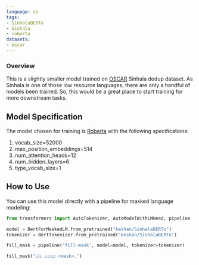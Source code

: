 ```yaml
---
language: si
tags:
- SinhalaBERTo
- Sinhala
- roberta
datasets:
- oscar
---
```

### Overview

This is a slightly smaller model trained on [OSCAR](https://oscar-corpus.com/) Sinhala dedup dataset. As Sinhala is one of those low resource languages, there are only a handful of models been trained. So, this would be a great place to start training for more downstream tasks. 

## Model Specification


The model chosen for training is [Roberta](https://arxiv.org/abs/1907.11692) with the following specifications:
 1. vocab_size=52000
 2. max_position_embeddings=514
 3. num_attention_heads=12
 4. num_hidden_layers=6
 5. type_vocab_size=1
 
## How to Use
You can use this model directly with a pipeline for masked language modeling:

```py
from transformers import AutoTokenizer, AutoModelWithLMHead, pipeline

model = BertForMaskedLM.from_pretrained("keshan/SinhalaBERTo")
tokenizer = BertTokenizer.from_pretrained("keshan/SinhalaBERTo")

fill_mask = pipeline('fill-mask', model=model, tokenizer=tokenizer)

fill_mask("මම ගෙදර <mask>.")

```
